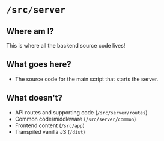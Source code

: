 # `/src/server`
## Where am I?
This is where all the backend source code lives!

## What goes here?
- The source code for the main script that starts the server.

## What doesn't?
- API routes and supporting code (`/src/server/routes`)
- Common code/middleware (`/src/server/common`)
- Frontend content (`/src/app`)
- Transpiled vanilla JS (`/dist`)